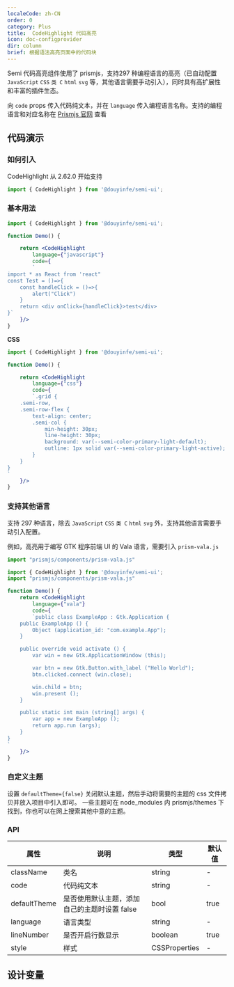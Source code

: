 ```yaml
---
localeCode: zh-CN
order: 0
category: Plus
title:  CodeHighlight 代码高亮
icon: doc-configprovider
dir: column
brief: 根据语法高亮页面中的代码块
---
```


Semi 代码高亮组件使用了 prismjs，支持297 种编程语言的高亮（已自动配置 `JavaScript` `CSS` `类 C` `html` `svg` 等，其他语言需要手动引入），同时具有高扩展性和丰富的插件生态。

向 `code` props 传入代码纯文本，并在 `language` 传入编程语言名称。支持的编程语言和对应名称在 [Prismjs 官网](https://prismjs.com/#supported-languages) 查看


## 代码演示

### 如何引入

CodeHighlight 从 2.62.0 开始支持

```jsx
import { CodeHighlight } from '@douyinfe/semi-ui';
```

### 基本用法

```jsx live=true dir=column
import { CodeHighlight } from '@douyinfe/semi-ui';

function Demo() {

    return <CodeHighlight
        language={"javascript"} 
        code={
        `
import * as React from 'react"
const Test = ()=>{
    const handleClick = ()=>{
        alert("Click")
    }
    return <div onClick={handleClick}>test</div>
}`
    }/>
}

```

**CSS**

```jsx live=true dir=column
import { CodeHighlight } from '@douyinfe/semi-ui';

function Demo() {

    return <CodeHighlight
        language={"css"} 
        code={
        `.grid {
    .semi-row,
    .semi-row-flex {
        text-align: center;
        .semi-col {
            min-height: 30px;
            line-height: 30px;
            background: var(--semi-color-primary-light-default);
            outline: 1px solid var(--semi-color-primary-light-active);
        }
    }
}
`
    }/>
}

```


### 支持其他语言

支持 297 种语言，除去 `JavaScript` `CSS` `类 C` `html` `svg` 外，支持其他语言需要手动引入配置。 


例如，高亮用于编写 GTK 程序前端 UI 的 Vala 语言，需要引入 `prism-vala.js` 

```javascript
import "prismjs/components/prism-vala.js"
```

```jsx live=true dir="column"
import { CodeHighlight } from '@douyinfe/semi-ui';
import "prismjs/components/prism-vala.js"

function Demo() {
    return <CodeHighlight
        language={"vala"} 
        code={
        `public class ExampleApp : Gtk.Application {
    public ExampleApp () {
        Object (application_id: "com.example.App");
    }

    public override void activate () {
        var win = new Gtk.ApplicationWindow (this);

        var btn = new Gtk.Button.with_label ("Hello World");
        btn.clicked.connect (win.close);

        win.child = btn;
        win.present ();
    }

    public static int main (string[] args) {
        var app = new ExampleApp ();
        return app.run (args);
    }
}
`
    }/>
}

```


### 自定义主题

设置 `defaultTheme={false}` 关闭默认主题，然后手动将需要的主题的 css 文件拷贝并放入项目中引入即可。
一些主题可在 node_modules 内 prismjs/themes 下找到，你也可以在网上搜索其他中意的主题。



### API

| 属性        | 说明                        | 类型     | 默认值  |
|-----------|---------------------------|--------|------|
| className | 类名                        | string | -    |
| code      | 代码纯文本                     | string | -    |
| defaultTheme | 是否使用默认主题，添加自己的主题时设置 false | bool | true |
| language  | 语言类型                      | string | -    |
|lineNumber | 是否开启行数显示                  | boolean | true |
| style | 样式                        | CSSProperties | -    |

## 设计变量

<DesignToken/>


